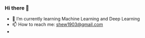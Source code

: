 ### Hi there 👋
- 🌱 I’m currently learning Machine Learning and Deep Learning
- 📫 How to reach me: shew1903@gmail.com
- 
<!--
**bluebeaggle/bluebeaggle** is a ✨ _special_ ✨ repository because its `README.md` (this file) appears on your GitHub profile.

Here are some ideas to get you started:

- 🔭 I’m currently working on ...

- 👯 I’m looking to collaborate on ...
- 🤔 I’m looking for help with ...
- 💬 Ask me about ...

- 😄 Pronouns: ...
- ⚡ Fun fact: ...
-->
